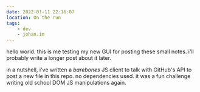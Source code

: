 ```yaml
---
date: 2022-01-11 22:16:07
location: On the run
tags:
    - dev
    - johan.im
---
```


hello world. this is me testing my new GUI for posting these small notes. i'll probably write a
longer post about it later.

in a nutshell, i've written a _barebones_ JS client to talk with GitHub's API to post a new file in
this repo. no dependencies used. it was a fun challenge writing old school DOM JS manipulations
again.
